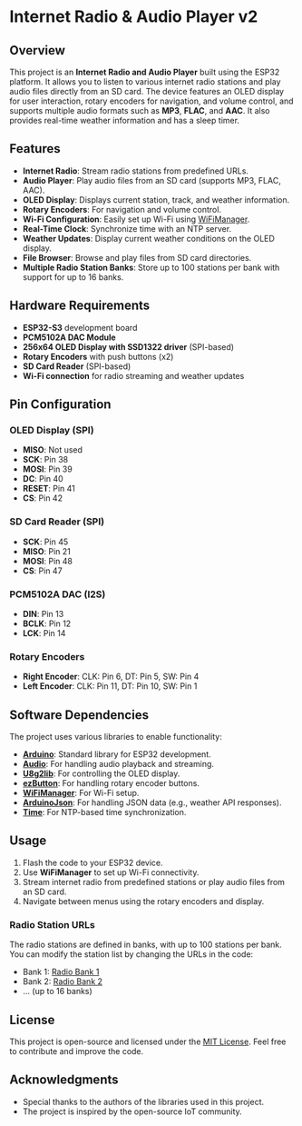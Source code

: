 # Internet Radio & Audio Player v2

## Overview

This project is an **Internet Radio and Audio Player** built using the ESP32 platform. It allows you to listen to various internet radio stations and play audio files directly from an SD card. The device features an OLED display for user interaction, rotary encoders for navigation, and volume control, and supports multiple audio formats such as **MP3**, **FLAC**, and **AAC**. It also provides real-time weather information and has a sleep timer.

## Features

- **Internet Radio**: Stream radio stations from predefined URLs.
- **Audio Player**: Play audio files from an SD card (supports MP3, FLAC, AAC).
- **OLED Display**: Displays current station, track, and weather information.
- **Rotary Encoders**: For navigation and volume control.
- **Wi-Fi Configuration**: Easily set up Wi-Fi using [WiFiManager](https://github.com/tzapu/WiFiManager).
- **Real-Time Clock**: Synchronize time with an NTP server.
- **Weather Updates**: Display current weather conditions on the OLED display.
- **File Browser**: Browse and play files from SD card directories.
- **Multiple Radio Station Banks**: Store up to 100 stations per bank with support for up to 16 banks.
  
## Hardware Requirements

- **ESP32-S3** development board
- **PCM5102A DAC Module**
- **256x64 OLED Display with SSD1322 driver** (SPI-based)
- **Rotary Encoders** with push buttons (x2)
- **SD Card Reader** (SPI-based)
- **Wi-Fi connection** for radio streaming and weather updates

## Pin Configuration

### OLED Display (SPI)
- **MISO**: Not used
- **SCK**: Pin 38
- **MOSI**: Pin 39
- **DC**: Pin 40
- **RESET**: Pin 41
- **CS**: Pin 42

### SD Card Reader (SPI)
- **SCK**: Pin 45
- **MISO**: Pin 21
- **MOSI**: Pin 48
- **CS**: Pin 47

### PCM5102A DAC (I2S)
- **DIN**: Pin 13
- **BCLK**: Pin 12
- **LCK**: Pin 14

### Rotary Encoders
- **Right Encoder**: CLK: Pin 6, DT: Pin 5, SW: Pin 4
- **Left Encoder**: CLK: Pin 11, DT: Pin 10, SW: Pin 1

## Software Dependencies

The project uses various libraries to enable functionality:

- **[Arduino](https://www.arduino.cc/en/software)**: Standard library for ESP32 development.
- **[Audio](https://github.com/schreibfaul1/ESP32-audioI2S)**: For handling audio playback and streaming.
- **[U8g2lib](https://github.com/olikraus/u8g2)**: For controlling the OLED display.
- **[ezButton](https://github.com/ArduinoGetStarted/ezButton)**: For handling rotary encoder buttons.
- **[WiFiManager](https://github.com/tzapu/WiFiManager)**: For Wi-Fi setup.
- **[ArduinoJson](https://arduinojson.org/)**: For handling JSON data (e.g., weather API responses).
- **[Time](https://www.arduino.cc/reference/en/libraries/time/)**: For NTP-based time synchronization.

## Usage

1. Flash the code to your ESP32 device.
2. Use **WiFiManager** to set up Wi-Fi connectivity.
3. Stream internet radio from predefined stations or play audio files from an SD card.
4. Navigate between menus using the rotary encoders and display.

### Radio Station URLs
The radio stations are defined in banks, with up to 100 stations per bank. You can modify the station list by changing the URLs in the code:

- Bank 1: [Radio Bank 1](https://raw.githubusercontent.com/sarunia/ESP32_stream/main/radio_v2_bank_01)
- Bank 2: [Radio Bank 2](https://raw.githubusercontent.com/sarunia/ESP32_stream/main/radio_v2_bank_02)
- ... (up to 16 banks)

## License

This project is open-source and licensed under the [MIT License](https://opensource.org/licenses/MIT). Feel free to contribute and improve the code.

## Acknowledgments

- Special thanks to the authors of the libraries used in this project.
- The project is inspired by the open-source IoT community.

